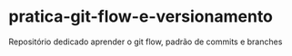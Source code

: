 # pratica-git-flow-e-versionamento
Repositório dedicado aprender o git flow, padrão de commits e branches
